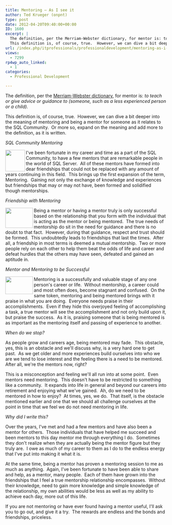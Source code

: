 ```yaml
---
title: Mentoring – As I see it
author: Ted Krueger (onpnt)
type: post
date: 2012-04-20T09:40:00+00:00
ID: 1600
excerpt: |
  The definition, per the Merriam-Webster dictionary, for mentor is: to teach or give advice or guidance to (someone, such as a less experienced person or a child). 
  This definition is, of course, true.  However, we can dive a bit deeper into the meaning&hellip;
url: /index.php/itprofessionals/professionaldevelopment/mentoring-as-i-see-it/
views:
  - 7299
rp4wp_auto_linked:
  - 1
categories:
  - Professional Development

---
```

The definition, per the [Merriam-Webster dictionary][1], for mentor is: _to teach or give advice or guidance to (someone, such as a less experienced person or a child)._ 

This definition is, of course, true.  However, we can dive a bit deeper into the meaning of mentoring and being a mentor for someone as it relates to the SQL Community.  Or more so, expand on the meaning and add more to the definition, as it is written.

_SQL Community Mentoring_

<div class="image_block">
  <a href="/wp-content/uploads/blogs/ITProfessionals/-19.png?mtime=1334886635"><img alt="" src="/wp-content/uploads/blogs/ITProfessionals/-19.png?mtime=1334886635" width="61" height="67" align="left" /></a>
</div>

I've been fortunate in my career and time as a part of the SQL Community, to have a few mentors that are remarkable people in the world of SQL Server.  All of these mentors have formed into dear friendships that could not be replaced with any amount of years continuing in this field.  This brings up the first expansion of the term, Mentoring.  Gaining not only the exchange of knowledge and experiences but friendships that may or may not have, been formed and solidified though mentorships.

_Friendship with Mentoring_

<div class="image_block">
  <a href="/wp-content/uploads/blogs/ITProfessionals/-20.png?mtime=1334886635"><img alt="" src="/wp-content/uploads/blogs/ITProfessionals/-20.png?mtime=1334886635" width="86" height="63" align="left" /></a>
</div>

Being a mentor or having a mentor truly is only successful based on the relationship that you form with the individual that is acting as the mentor or being mentored.  The true needs of mentorship do sit in the need for guidance and there is no doubt to that fact.  However, during that guidance, respect and trust should be formed.  This undoubtedly leads to friendships that last the times.  After all, a friendship in most terms is deemed a mutual mentorship.  Two or more people rely on each other to help them beat the odds of life and career and defeat hurdles that the others may have seen, defeated and gained an aptitude in.

_Mentor and Mentoring to be Successful_

<div class="image_block">
  <a href="/wp-content/uploads/blogs/ITProfessionals/-21.png?mtime=1334886635"><img alt="" src="/wp-content/uploads/blogs/ITProfessionals/-21.png?mtime=1334886635" width="86" height="55" align="left" /></a>
</div>

Mentoring is a successfully and valuable stage of any one person's career or life.  Without mentorship, a career could and most often does, become stagnant and confused.  On the same token, mentoring and being mentored brings with it praise in what you are doing.  Everyone needs praise in their accomplishments.  Even if they hide this overjoyed feeling of accomplishing a task, a true mentor will see the accomplishment and not only build upon it, but praise the success.  As it is, praising someone that is being mentored is as important as the mentoring itself and passing of experience to another.

_When do we stop?_

As people grow and careers age, being mentored may fade.  This obstacle, yes, this is an obstacle and we'll discuss why, is a very hard one to get past.  As we get older and more experiences build ourselves into who we are we tend to lose interest and the feeling there is a need to be mentored.  After all, we're the mentors now, right?

This is a misconception and feeling we'll all run into at some point.  Even mentors need mentoring.  This doesn't have to be restricted to something like a community.  It expands into life in general and beyond our careers into retirement and enjoying what we've gained.  Ah, do we need to be mentored in how to enjoy?  At times, yes, we do.  That itself, is the obstacle mentioned earlier and one that we should all challenge ourselves at the point in time that we feel we do not need mentoring in life.

_Why did I write this?_

Over the years, I've met and had a few mentors and have also been a mentor for others.  Those individuals that have helped me succeed and been mentors to this day mentor me through everything I do.  Sometimes they don't realize when they are actually being the mentor figure but they truly are.  I owe as much of my career to them as I do to the endless energy that I've put into making it what it is.

At the same time, being a mentor has proven a mentoring session to me as much as anything.  Again, I've been fortunate to have been able to share and help, as a mentor, many people.  Each of them have grown into the friendships that I feel a true mentorship relationship encompasses.  Without their knowledge, need to gain more knowledge and simple knowledge of the relationship, my own abilities would be less as well as my ability to achieve each day, more out of this life.

If you are not mentoring or have ever found having a mentor useful, I'll ask you to go out, and give it a try.  The rewards are endless and the bonds and friendships, priceless.

 [1]: http://www.learnersdictionary.com/search/mentor%5B2%5D
